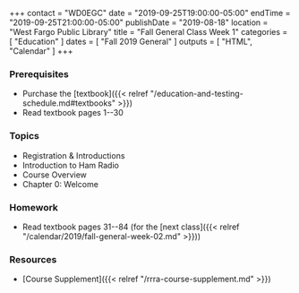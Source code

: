 +++
contact = "WD0EGC"
date = "2019-09-25T19:00:00-05:00"
endTime = "2019-09-25T21:00:00-05:00"
publishDate = "2019-08-18"
location = "West Fargo Public Library"
title = "Fall General Class Week 1"
categories = [ "Education" ]
dates = [ "Fall 2019 General" ]
outputs = [ "HTML", "Calendar" ]
+++
### Prerequisites

* Purchase the [textbook]({{< relref "/education-and-testing-schedule.md#textbooks" >}}) 
* Read textbook pages 1--30

### Topics

* Registration & Introductions
* Introduction to Ham Radio 
* Course Overview
* Chapter 0: Welcome

### Homework

* Read textbook pages 31--84 (for the [next class]({{< relref "/calendar/2019/fall-general-week-02.md" >}}))

### Resources

* [Course Supplement]({{< relref "/rrra-course-supplement.md" >}})
